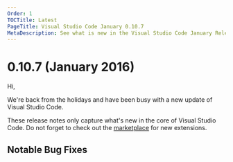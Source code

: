 ```yaml
---
Order: 1
TOCTitle: Latest
PageTitle: Visual Studio Code January 0.10.7
MetaDescription: See what is new in the Visual Studio Code January Release (0.10.7)
---
```


# 0.10.7 (January 2016)

Hi,

We're back from the holidays and have been busy with a new update of Visual Studio Code.

These release notes only capture what's new in the core of Visual Studio Code. Do not forget to check out the [marketplace](https://marketplace.visualstudio.com/#VSCode) for new extensions.

## Notable Bug Fixes

